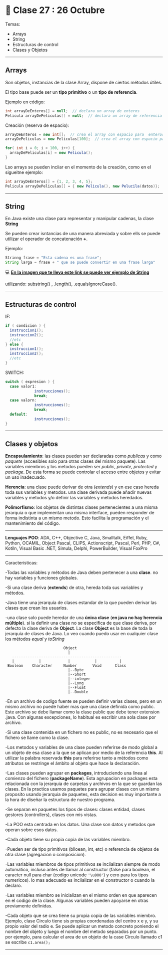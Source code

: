 # 📖 Clase 27 :  26 Octubre

Temas:

- Arrays
- String
- Estructuras de control
- Clases y Objetos

---

## Arrays

Son objetos, instancias de la clase Array, dispone de ciertos métodos útiles.

El tipo base puede ser un **tipo primitivo** o un **tipo de referencia**.

Ejemplo en código:

```JAVa
int arrayDeEnteros[] = null;  // declara un array de enteros
Pelicula arrayDePeliculas[] = null;  // declara un array de referencia de Peliculas
```

Creación (reserva de espacio):

```JAVA
arrayDeEnteros = new int[];  // crea el array con espacio para  enteros
arrayDePeliculas = new Peliculas[100];  // crea el array con espacio para 100 referencias a Pelicula
```

```JAVA
for( int i = 0; i > 100, i++) {
  arrayDePeliculas[i] = new Pelicula();
}
```

Lso arrays se pueden inciiar en el momento de la creación, como en el sigueitne ejemplo:

```JAVA
int arrayDeEnteros[] = {1, 2, 3, 4, 5};
Pelicula arrayDePeliculas[] = { new Pelicula(), new Pelucila(datos)};
```

---

## String

En Java existe una clase para representar y manipular cadenas, la clase **String**

Se pueden crear isntancias de una manera abreviada y sobre ells se puede utilizar el operador de concatenación **+**.

Ejemplo:

```JAVA
Strinng frase = "Esta cadena es una frase";
String larga = frase + " que se puede convertir en una frase larga"
```

:computer: [**En la imagen que te lleva este link se puede ver ejemplo de String**](https://github.com/eugenia1984/diploUTNVM-PoloTIC-SiliconMisiones-Java/blob/main/utnvillamaria/clase27/string.pdf)

utilizando: substring() , .length(), .equalsIgnoreCase().

---

## Estructuras de control


IF:

```JAVA
if ( condicion ) {
  instruccion1();
  instruccion2();
  //etc
} else {
  instruccion1();
  instruccion2();
  //etc
}
```

SWITCH:

```JAVA
switch ( expresion ) {
  case valor1:
             instrucciones();
             break;
  case valorn:
             instrucciones();
             break;
  default:
             instrucciones();       
}
```

---

## Clases y objetos


**Encapsulamiento**: las clases pueden ser declaradas como *publicas* y como *paquete* (accesibles solo para otras clases del mismo paquete). Las variables miembros y los metodos pueden ser *public*, *private*, *protected* y *package*. De esta forma se puede controlar el acceso entre objetos y evitar un uso inadecuado.

**Herencia**: una clase puede derivar de otra (*extends*) y en ese caso hereda toda sus variables y metodos. una clase derivada puede añadir nuevas variables y metodos y/o definir las variables y metodos heredados.

**Polimorfismo**: los objetos de distintas clases pertenecientes a una misma jerarquia o que implementan una misma interface, pueden responder de forma indistinta a un mismo metodo. Esto facilita la programación y el mantenimiento del código.

---

**Lenguajes POO**: ADA, C++, Objective C, Java, Smalltalk, Eiffel, Ruby, Python, OCAMIL, Object Pascal, CLIPS, Actionscript, Pascal, Perl, PHP, C#, Kotiln, Visual Basic .NET, Simula, Delphi, PowerBuilder, Visual FoxPro

---

Características:

-Todas las variables y métodos de Java deben pertenecer a una **clase**. no hay variables y funciones globales.

-Si una clase deriva (**extends**) de otra, hereda toda sus variables y métodos.

-Java tiene una jerarquía de clases estandar de la que pueden derivar las clases que crean los usuarios.

-una clase solo puede heredar de una **única clase** (**en java no hay herencia múltiple**). si la definir una clase no se especifica de que clase deriva, por defecto la clase deriva de **Object**. La clase **Object** es la base de toda la jerarquía de clases de Java.
Lo veo cuando puedo usar en cualquier clase los métodos *equal* y *toString*

```
                          Object
                            |
   -------------------------------------------------
   |           |            |           |          |
 Boolean    Character     Number       Void      Class
                            |--Byte
                            |--Short
                            |--integer
                            |--Long
                            |--Float
                            |--Double
```

-En un archivo de codigo fuente se pueden definir varias clases, pero en un mismo archivo no puede haber mas que una clase definida como public. Este archivo se debe llamar como la clase public que debe tener extension .java. Con algunas excepciones, lo habitual es escribir una sola clase por archivo.

-Si una clase contenida en un fichero no es public, no es necesario que el fichero se llame como la clase.

-Los metodos y variables de una clase pueden referirse de modo global a un objeto de esa clase a la que se aplican por medio de la referencia **this**. Al utilizar la palabra reservada **this** para referirse tanto a métodos como atributos se restringe el ámbito al objeto que hace la declaración.

-Las clases pueden agrupar en **packages**, introduciendo una linea al comienzo del fichero (**packageName**). Esta agrupacion en packages esta relacionada con la jerarquia de carpetas y archivos en la que se guardan las clases. En la practica usamos paquetes para agrupar clases con un mismo proposito usando jerarquia de paquetes, esta decision es muy importante a la hora de diseñar la estructura de nuestro programa.

-Se separan en paquetes los tipos de clases: clases entidad, clases gestores (controllers), clases con mis vistas.


-La POO esta centrada en los datos. Una clase son datos y metodos que operan sobre esos datos.

-Cada objeto tiene su propia copia de las variables miembro.

-Pueden ser de tipo primitivos (blloean, int, etc) o referencia de objetos de otra clase (agregacion o composicion).

-Las variables miembros de tipos primitivos se inciializan siempre de modo automatico, incluso antes de llamar al constructor (false para boolean, el caracter null para char (codigo unicode ``` '\u000' ```) y cero para los tipos numericos). lo mas adecuado es inciializar en el constructor o cuando la declaro.

-Las variables miembro se inicializan en el mismo orden en que aparecen en el codigo de la clase. Algunas variables pueden apoyarse en otras previamente definidas.

-Cada objeto que se crea tiene su propia copia de las variables miembro. Ejemplo, clase Circulo tiene sis propias coordenadas del centro x e y, y su propio valor del radio e. Se puede aplicar un metodo concreto poniendo el nombre del objeto y luego el nombre del metodo separados por un punto. por ejemplo, para calcular el area de un objeto de la case Circulo llamado c1 se escribe ```c1.area();``` 

---

